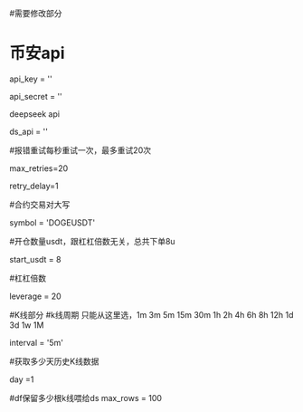 
#需要修改部分


# 币安api
api_key = ''

api_secret = ''

deepseek api

ds_api = ''

#报错重试每秒重试一次，最多重试20次

max_retries=20

retry_delay=1

#合约交易对大写

symbol = 'DOGEUSDT'

#开仓数量usdt，跟杠杠倍数无关，总共下单8u

start_usdt = 8

#杠杠倍数

leverage = 20

#K线部分
#k线周期  只能从这里选，1m 3m 5m 15m 30m 1h 2h 4h 6h 8h 12h 1d 3d 1w 1M

interval = '5m' 

#获取多少天历史K线数据

day =1 

#df保留多少根k线喂给ds
max_rows = 100                                     
